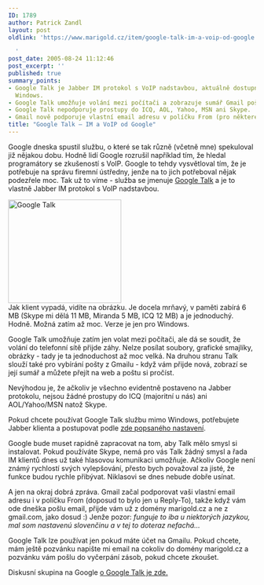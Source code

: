 ```yaml
---
ID: 1789
author: Patrick Zandl
layout: post
oldlink: 'https://www.marigold.cz/item/google-talk-im-a-voip-od-google

  '
post_date: 2005-08-24 11:12:46
post_excerpt: ''
published: true
summary_points:
- Google Talk je Jabber IM protokol s VoIP nadstavbou, aktuálně dostupný pouze pro
  Windows.
- Google Talk umožňuje volání mezi počítači a zobrazuje sumář Gmail pošty.
- Google Talk nepodporuje prostupy do ICQ, AOL, Yahoo, MSN ani Skype.
- Gmail nově podporuje vlastní email adresu v políčku From (pro některé jazyky).
title: "Google Talk – IM a VoIP od Google"
---
```


<p>Google dneska spustil službu, o které se tak různě (včetně mne) spekuloval již nějakou dobu. Hodně lidí Google rozrušil například tím, že hledal programátory se zkušeností s VoIP. Google to tehdy vysvětloval tím, že je potřebuje na správu firemní ústředny, jenže na to jich potřeboval nějak podezřele moc. Tak už to víme - služba se jmenuje <a href="http://www.google.com/talk/">Google Talk</a> a je to vlastně Jabber IM protokol s VoIP nadstavbou. </p>

<div class="rightbox"><img src="/wp-content/uploads/20050824-googletalk.gif" alt="Google Talk" width="230" height="211" /></div>Jak klient vypadá, vidíte na obrázku. Je docela mrňavý, v paměti zabírá 6 MB (Skype mi dělá 11 MB, Miranda 5 MB, ICQ 12 MB) a je jednoduchý. Hodně. Možná zatím až moc. Verze je jen pro Windows.</p>

<p>Google Talk umožňuje zatím jen volat mezi počítači, ale dá se soudit, že volání do telefonní sítě přijde záhy. Nelze posílat soubory, grafické smajlíky, obrázky - tady je ta jednoduchost až moc velká. Na druhou stranu Talk slouží také pro vybírání pošty z Gmailu - když vám přijde nová, zobrazí se její sumář a můžete přejít na web a poštu si pročíst. </p>

<p>Nevýhodou je, že ačkoliv je všechno evidentně postaveno na Jabber protokolu, nejsou žádné prostupy do ICQ (majoritní u nás) ani AOL/Yahoo/MSN natož Skype.  </p>

<p>Pokud chcete používat Google Talk službu mimo Windows, potřebujete Jabber klienta a postupovat podle <a href="http://n3ldan.info/blog/?p=45">zde popsaného nastavení</a>. </p>

<p>Google bude muset rapidně zapracovat na tom, aby Talk mělo smysl si instalovat. Pokud používáte Skype, nemá pro vás Talk žádný smysl a řada IM klientů dnes už také hlasovou komunikaci umožňuje. Ačkoliv Google není známý rychlostí svých vylepšování, přesto bych považoval za jisté, že funkce budou rychle přibývat. Niklasovi se dnes nebude dobře usínat. </p>

<p>A jen na okraj dobrá zpráva. Gmail začal podporovat vaši vlastní email adresu i v políčku From (doposud to bylo jen u Reply-To), takže když vám ode dneška pošlu email, přijde vám už z domény marigold.cz a ne z gmail.com, jako dosud :) Jenže pozor: <em>funguje to iba u niektorých jazykou, mal som nastavenú slovenčinu a v tej to doteraz nefachá...</em></p>

<p>Google Talk lze používat jen pokud máte účet na Gmailu. Pokud chcete, mám ještě pozvánku napište mi email na cokoliv do domény marigold.cz a pozvánku vám pošlu do vyčerpání zásob, pokud chcete zkoušet.
</p>

<p>Diskusní skupina na Google <a href="http://groups.google.com/group/google-talk-open">o Google Talk je zde.</a></p>